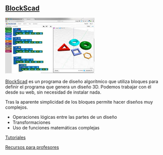 ## [BlockScad](https://www.blockscad3d.com/editor/)

![](./images/BlocksCad.jpeg)

[BlockScad](https://www.blockscad3d.com/editor/) es un programa de diseño algorítmico que utiliza bloques para definir el programa que genera un diseño 3D. Podemos trabajar con él desde su web, sin necesidad de instalar nada.

Tras la aparente simplicidad de los bloques permite hacer diseños muy complejos.

* Operaciones lógicas entre las partes de un diseño
* Transformaciones
* Uso de funciones matemáticas complejas

[Tutoriales](https://www.blockscad3d.com/edu/lessons/)

[Recursos para profesores](https://www.blockscad3d.com/edu/resources/)
